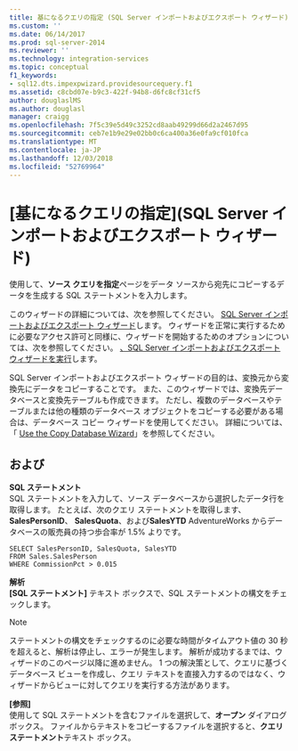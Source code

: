 ```yaml
---
title: 基になるクエリの指定 (SQL Server インポートおよびエクスポート ウィザード) | Microsoft Docs
ms.custom: ''
ms.date: 06/14/2017
ms.prod: sql-server-2014
ms.reviewer: ''
ms.technology: integration-services
ms.topic: conceptual
f1_keywords:
- sql12.dts.impexpwizard.providesourcequery.f1
ms.assetid: c8cbd07e-b9c3-422f-94b8-d6fc8cf31cf5
author: douglaslMS
ms.author: douglasl
manager: craigg
ms.openlocfilehash: 7f5c39e5d49c3252cd8aab49299d66d2a2467d95
ms.sourcegitcommit: ceb7e1b9e29e02bb0c6ca400a36e0fa9cf010fca
ms.translationtype: MT
ms.contentlocale: ja-JP
ms.lasthandoff: 12/03/2018
ms.locfileid: "52769964"
---
```

# <a name="provide-a-source-query-sql-server-import-and-export-wizard"></a>[基になるクエリの指定]\(SQL Server インポートおよびエクスポート ウィザード)
  使用して、**ソース クエリを指定**ページをデータ ソースから宛先にコピーするデータを生成する SQL ステートメントを入力します。  
  
 このウィザードの詳細については、次を参照してください。 [SQL Server インポートおよびエクスポート ウィザード](import-and-export-data-with-the-sql-server-import-and-export-wizard.md)します。 ウィザードを正常に実行するために必要なアクセス許可と同様に、ウィザードを開始するためのオプションについては、次を参照してください。 [、SQL Server インポートおよびエクスポート ウィザードを実行](start-the-sql-server-import-and-export-wizard.md)します。  
  
 SQL Server インポートおよびエクスポート ウィザードの目的は、変換元から変換先にデータをコピーすることです。 また、このウィザードでは、変換先データベースと変換先テーブルも作成できます。 ただし、複数のデータベースやテーブルまたは他の種類のデータベース オブジェクトをコピーする必要がある場合は、データベース コピー ウィザードを使用してください。 詳細については、「 [Use the Copy Database Wizard](../../relational-databases/databases/use-the-copy-database-wizard.md)」を参照してください。  
  
## <a name="options"></a>および  
 **SQL ステートメント**  
 SQL ステートメントを入力して、ソース データベースから選択したデータ行を取得します。 たとえば、次のクエリ ステートメントを取得します、 **SalesPersonID**、 **SalesQuota**、および**SalesYTD** AdventureWorks からデータベースの販売員の持つ歩合率が 1.5% よりです。  
  
```  
SELECT SalesPersonID, SalesQuota, SalesYTD  
FROM Sales.SalesPerson  
WHERE CommissionPct > 0.015  
```  
  
 **解析**  
 **[SQL ステートメント]** テキスト ボックスで、SQL ステートメントの構文をチェックします。  
  
> [!NOTE]  
>  ステートメントの構文をチェックするのに必要な時間がタイムアウト値の 30 秒を超えると、解析は停止し、エラーが発生します。 解析が成功するまでは、ウィザードのこのページ以降に進めません。 1 つの解決策として、クエリに基づくデータベース ビューを作成し、クエリ テキストを直接入力するのではなく、ウィザードからビューに対してクエリを実行する方法があります。  
  
 **[参照]**  
 使用して SQL ステートメントを含むファイルを選択して、**オープン** ダイアログ ボックス。 ファイルからテキストをコピーするファイルを選択すると、**クエリ ステートメント**テキスト ボックス。  
  
  
